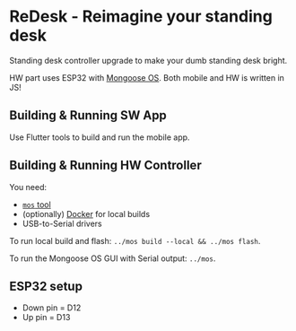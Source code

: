 # ReDesk - Reimagine your standing desk

Standing desk controller upgrade to make your dumb standing desk bright.

HW part uses ESP32 with [Mongoose OS](https://mongoose-os.com/). Both mobile and HW is written in JS!

## Building & Running SW App

Use Flutter tools to build and run the mobile app.

## Building & Running HW Controller

You need:

- [`mos` tool](https://mongoose-os.com/docs/mongoose-os/quickstart/setup.md#1-download-and-install-mos-tool)
- (optionally) [Docker](https://www.docker.com/products/docker-desktop) for local builds
- USB-to-Serial drivers

To run local build and flash: `../mos build --local && ../mos flash`.

To run the Mongoose OS GUI with Serial output: `../mos`.

## ESP32 setup

- Down pin = D12
- Up pin = D13
